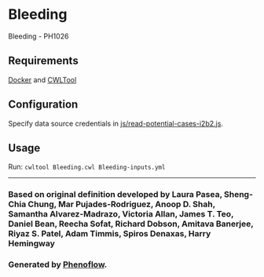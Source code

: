 # Bleeding

Bleeding - PH1026

## Requirements

[Docker](https://docs.docker.com/install/) and [CWLTool](https://github.com/common-workflow-language/cwltool#install)

## Configuration

Specify data source credentials in [js/read-potential-cases-i2b2.js](js/read-potential-cases-i2b2.js).

## Usage

Run: `cwltool Bleeding.cwl Bleeding-inputs.yml`

***

### Based on original definition developed by Laura Pasea, Sheng-Chia Chung, Mar Pujades-Rodriguez, Anoop D. Shah, Samantha Alvarez-Madrazo, Victoria Allan, James T. Teo, Daniel Bean, Reecha Sofat, Richard Dobson, Amitava Banerjee, Riyaz S. Patel, Adam Timmis, Spiros Denaxas, Harry Hemingway
### Generated by [Phenoflow](https://kclhi.org/phenoflow).
